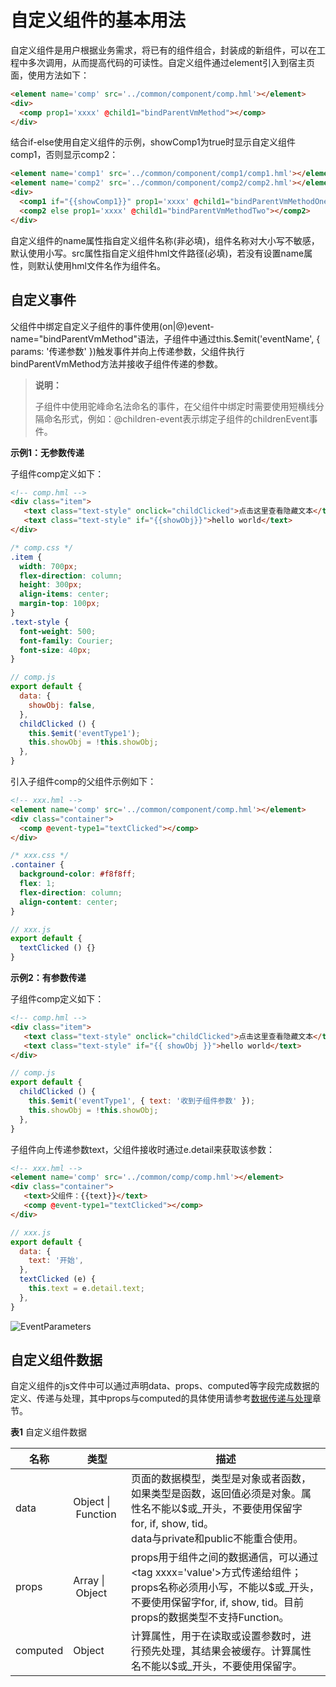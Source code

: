 # 自定义组件的基本用法
<!--Kit: ArkUI-->
<!--Subsystem: ArkUI-->
<!--Owner: @seaside_wu1-->
<!--Designer: @shiyu_huang-->
<!--Tester: @TerryTsao-->
<!--Adviser: @HelloCrease-->

自定义组件是用户根据业务需求，将已有的组件组合，封装成的新组件，可以在工程中多次调用，从而提高代码的可读性。自定义组件通过element引入到宿主页面，使用方法如下：

```html
<element name='comp' src='../common/component/comp.hml'></element>
<div>
  <comp prop1='xxxx' @child1="bindParentVmMethod"></comp>
</div>
```

结合if-else使用自定义组件的示例，showComp1为true时显示自定义组件comp1，否则显示comp2：

```html
<element name='comp1' src='../common/component/comp1/comp1.hml'></element>
<element name='comp2' src='../common/component/comp2/comp2.hml'></element>
<div>
  <comp1 if="{{showComp1}}" prop1='xxxx' @child1="bindParentVmMethodOne"></comp1>
  <comp2 else prop1='xxxx' @child1="bindParentVmMethodTwo"></comp2>
</div>
```

自定义组件的name属性指自定义组件名称(非必填)，组件名称对大小写不敏感，默认使用小写。src属性指自定义组件hml文件路径(必填)，若没有设置name属性，则默认使用hml文件名作为组件名。


## 自定义事件

父组件中绑定自定义子组件的事件使用(on|@)event-name="bindParentVmMethod"语法，子组件中通过this.$emit('eventName', { params: '传递参数' })触发事件并向上传递参数，父组件执行bindParentVmMethod方法并接收子组件传递的参数。

>  **说明：**
>
>  子组件中使用驼峰命名法命名的事件，在父组件中绑定时需要使用短横线分隔命名形式，例如：\@children-event表示绑定子组件的childrenEvent事件。

**示例1：无参数传递**

子组件comp定义如下：

```html
<!-- comp.hml -->
<div class="item">  
   <text class="text-style" onclick="childClicked">点击这里查看隐藏文本</text> 
   <text class="text-style" if="{{showObj}}">hello world</text> 
</div>
```

```css
/* comp.css */
.item {  
  width: 700px;   
  flex-direction: column;   
  height: 300px;   
  align-items: center;   
  margin-top: 100px;  
} 
.text-style { 
  font-weight: 500; 
  font-family: Courier; 
  font-size: 40px;
}
```

```js
// comp.js
export default { 
  data: {  
    showObj: false,  
  },  
  childClicked () {  
    this.$emit('eventType1'); 
    this.showObj = !this.showObj;  
  },  
}
```

引入子组件comp的父组件示例如下：

```html
<!-- xxx.hml --> 
<element name='comp' src='../common/component/comp.hml'></element>  
<div class="container">  
  <comp @event-type1="textClicked"></comp>  
</div>
```

```css
/* xxx.css */
.container {  
  background-color: #f8f8ff;  
  flex: 1;  
  flex-direction: column;  
  align-content: center; 
} 
```

```js
// xxx.js
export default {    
  textClicked () {} 
}
```

**示例2：有参数传递**

子组件comp定义如下：

```html
<!-- comp.hml -->
<div class="item">  
   <text class="text-style" onclick="childClicked">点击这里查看隐藏文本</text> 
   <text class="text-style" if="{{ showObj }}">hello world</text> 
</div>
```

```js
// comp.js
export default { 
  childClicked () {
    this.$emit('eventType1', { text: '收到子组件参数' });
    this.showObj = !this.showObj;
  },
}
```

子组件向上传递参数text，父组件接收时通过e.detail来获取该参数：

```html
<!-- xxx.hml -->
<element name='comp' src='../common/comp/comp.hml'></element>
<div class="container">  
   <text>父组件：{{text}}</text> 
   <comp @event-type1="textClicked"></comp>  
</div>
```

```js
// xxx.js
export default { 
  data: {
    text: '开始',
  },
  textClicked (e) {
    this.text = e.detail.text;
  },
}
```

![EventParameters](figures/EventParameters.gif)


## 自定义组件数据


自定义组件的js文件中可以通过声明data、props、computed等字段完成数据的定义、传递与处理，其中props与computed的具体使用请参考[数据传递与处理](js-components-custom-props.md)章节。

**表1** 自定义组件数据

| 名称      | 类型            | 描述                                     |
| -------- | --------------- | ---------------------------------------- |
| data     | Object&nbsp;\|&nbsp;Function | 页面的数据模型，类型是对象或者函数，如果类型是函数，返回值必须是对象。属性名不能以$或_开头，不要使用保留字for,&nbsp;if,&nbsp;show,&nbsp;tid。<br/>data与private和public不能重合使用。 |
| props    | Array&nbsp;\|&nbsp;Object    | props用于组件之间的数据通信，可以通过&lt;tag&nbsp;xxxx='value'&gt;方式传递给组件；props名称必须用小写，不能以$或_开头，不要使用保留字for,&nbsp;if,&nbsp;show,&nbsp;tid。目前props的数据类型不支持Function。 |
| computed | Object          | 计算属性，用于在读取或设置参数时，进行预先处理，其结果会被缓存。计算属性名不能以$或_开头，不要使用保留字。 |